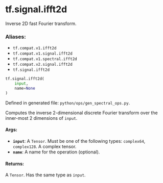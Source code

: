 <div itemscope itemtype="http://developers.google.com/ReferenceObject">
<meta itemprop="name" content="tf.signal.ifft2d" />
<meta itemprop="path" content="Stable" />
</div>

# tf.signal.ifft2d

Inverse 2D fast Fourier transform.

### Aliases:

* `tf.compat.v1.ifft2d`
* `tf.compat.v1.signal.ifft2d`
* `tf.compat.v1.spectral.ifft2d`
* `tf.compat.v2.signal.ifft2d`
* `tf.signal.ifft2d`

``` python
tf.signal.ifft2d(
    input,
    name=None
)
```



Defined in generated file: `python/ops/gen_spectral_ops.py`.

<!-- Placeholder for "Used in" -->

Computes the inverse 2-dimensional discrete Fourier transform over the
inner-most 2 dimensions of `input`.

#### Args:


* <b>`input`</b>: A `Tensor`. Must be one of the following types: `complex64`, `complex128`.
  A complex tensor.
* <b>`name`</b>: A name for the operation (optional).


#### Returns:

A `Tensor`. Has the same type as `input`.
